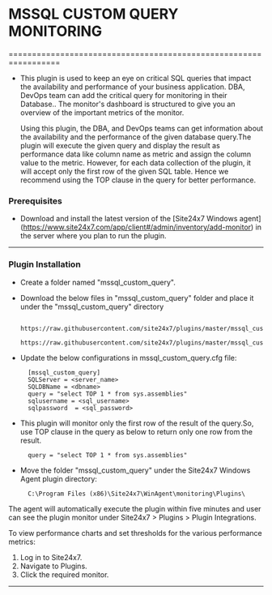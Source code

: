 # MSSQL CUSTOM QUERY MONITORING

=================================================================

- This plugin is used to keep an eye on critical SQL queries that impact the availability and performance of your business application. DBA, DevOps team can add the critical query for monitoring in their Database.. The monitor's dashboard is structured to give you an overview of the important metrics of the monitor.

  Using this plugin, the DBA, and DevOps teams can get information about the availability and the performance of the given database query.The plugin will execute the given query and display the result as performance data like column name as metric and assign the column value to the metric. However, for each data collection of the plugin, it will accept only the first row of the given SQL table. Hence we recommend using the TOP clause in the query for better performance.

### Prerequisites

- Download and install the latest version of the [Site24x7 Windows agent] (https://www.site24x7.com/app/client#/admin/inventory/add-monitor) in the server where you plan to run the plugin.

---

### Plugin Installation 

- Create a folder named "mssql_custom_query".
		
- Download the below files in "mssql_custom_query" folder and place it under the "mssql_custom_query" directory

		https://raw.githubusercontent.com/site24x7/plugins/master/mssql_custom_query/mssql_custom_query.ps1
		https://raw.githubusercontent.com/site24x7/plugins/master/mssql_custom_query/mssql_custom_query.cfg

- Update the below configurations in mssql_custom_query.cfg file:

		[mssql_custom_query]
		SQLServer = <server_name> 
		SQLDBName = <dbname>
		query = "select TOP 1 * from sys.assemblies"
		sqlusername = <sql_username>
		sqlpassword  = <sql_password>
		
- This plugin will monitor only the first row of the result of the query.So, use TOP clause in the query as below to return only one row from the result.

		query = "select TOP 1 * from sys.assemblies"
		
- Move the folder "mssql_custom_query" under the Site24x7 Windows Agent plugin directory:

		C:\Program Files (x86)\Site24x7\WinAgent\monitoring\Plugins\


The agent will automatically execute the plugin within five minutes and user can see the plugin monitor under Site24x7 > Plugins > Plugin Integrations.

To view performance charts and set thresholds for the various performance metrics:

1. Log in to Site24x7.
2. Navigate to Plugins.
3. Click the required monitor. 

---



